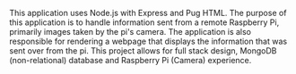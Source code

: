 This application uses Node.js with Express and Pug HTML. The purpose of this application is to handle information sent from a remote Raspberry Pi, primarily images taken by the pi's camera. The application is also responsible for rendering a webpage that displays the information that was sent over from the pi. This project allows for full stack design, MongoDB (non-relational) database and Raspberry Pi (Camera) experience.
